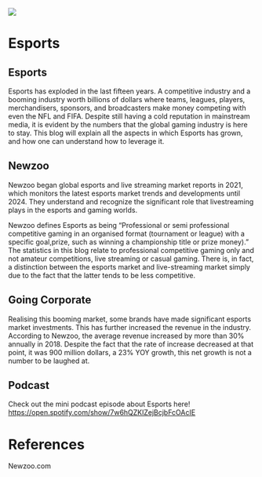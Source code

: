 <a href="https://juncture-digital.org"><img src="https://juncture-digital.org/images/ve-button.png"></a>

<param ve-config 
       title="Esports"
       author="Isaac Gbadebo"
       banner="https://guerillamethod.com/wp-content/uploads/2019/05/esports-wallpaper.jpg" 
       layout="vertical">

<!-- Entities discussed throughout the essay are typically defined before the essay text and
     are thus available in all text.  Entity identifiers (QIDs) can be found in either
     Wikipedia or Wikidata (https://www.wikidata.org)> -->


# Esports


## Esports

Esports has exploded in the last fifteen years. A competitive industry and a booming industry worth billions of dollars where teams, leagues, players, merchandisers, sponsors, and broadcasters make money competing with even the NFL and FIFA. Despite still having a cold reputation in mainstream media, it is evident by the numbers that the global gaming industry is here to stay. This blog will explain all the aspects in which Esports has grown, and how one can understand how to leverage it.

<param ve-image 
       label="Diana from LoL" 
       description="Diana from LoL" 
       license="public domain" 
       url="https://lolstatic-a.akamaihd.net/frontpage/apps/prod/rg-league-display-2017/en_US/cb24025fade09e3f965776440dffcc65024d3266/assets/img/share/displays_1024.jpg">

## Newzoo

Newzoo began global esports and live streaming market reports in 2021, which monitors the latest esports market trends and developments until 2024. They understand and recognize the significant role that livestreaming plays in the esports and gaming worlds. 

Newzoo defines Esports as being “Professional or semi professional competitive gaming in an organised format (tournament or league) with a specific goal,prize, such as winning a championship title or prize money).” The statistics in this blog relate to professional competitive gaming only and not amateur competitions, live streaming or casual gaming. There is, in fact, a distinction between the esports market and live-streaming market simply due to the fact that the latter tends to be less competitive. 


## Going Corporate

Realising this booming market, some brands have made significant esports market investments. This has further increased the revenue in the industry. According to Newzoo, the average revenue increased by more than 30% annually in 2018. Despite the fact that the rate of increase decreased at that point, it was 900 million dollars, a 23% YOY growth, this net growth is not a number to be laughed at.

## Podcast
Check out the mini podcast episode about Esports here! https://open.spotify.com/show/7w6hQZKlZejBcjbFcOAcIE


# References
Newzoo.com

